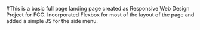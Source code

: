 #This is a basic full page landing page created as Responsive Web Design Project for FCC. Incorporated Flexbox for most of the layout of the page and added a simple JS for the side menu.
